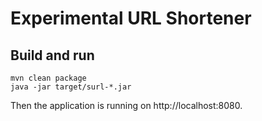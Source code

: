 # Experimental URL Shortener

## Build and run

```
mvn clean package
java -jar target/surl-*.jar
```

Then the application is running on http://localhost:8080.
